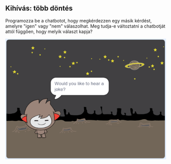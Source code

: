 ## Kihívás: több döntés

Programozza be a chatbotot, hogy megkérdezzen egy másik kérdést, amelyre "igen" vagy "nem" válaszolhat. Meg tudja-e változtatni a chatbotját attól függően, hogy melyik választ kapja?

![screenshot](images/chatbot-joke.png)